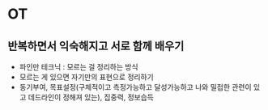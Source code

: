 # OT

## 반복하면서 익숙해지고 서로 함께 배우기

- 파인만 테크닉 : 모르는 걸 정리하는 방식
- 모르는 게 있으면 자기만의 표현으로 정리하기
- 동기부여, 목표설정(구체적이고 측정가능하고 달성가능하고 나와 밀접한 관련이 있고 데드라인이 정해져 있는), 집중력, 정보습득
